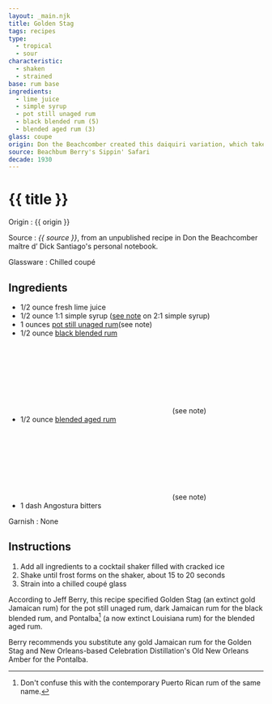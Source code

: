 ```yaml
---
layout: _main.njk
title: Golden Stag
tags: recipes
type: 
  - tropical
  - sour
characteristic:
  - shaken
  - strained
base: rum base
ingredients:
  - lime juice
  - simple syrup
  - pot still unaged rum
  - black blended rum (5)
  - blended aged rum (3)
glass: coupe
origin: Don the Beachcomber created this daiquiri variation, which takes its name from the rum brand that serves as its base, circa 1937.
source: Beachbum Berry's Sippin' Safari
decade: 1930
---
```

<!-- markdownlint-disable MD025 -->
# {{ title }}
<!-- markdownlint-disable MD025 -->

Origin
  : {{ origin }}

Source
  : <cite>{{ source }}</cite>, from an unpublished recipe in Don the Beachcomber <span lang="fr">maître d’</span> Dick Santiago's personal notebook.

Glassware
  : Chilled coupé

## Ingredients

* 1/2 ounce fresh lime juice
* 1/2 ounce 1:1 simple syrup ([see note](/mixes/2-1-simple-syrup/#fn:1) on 2:1 simple syrup)
* 1 ounces [pot still unaged rum](/rums/00-rum-pot-still-unaged/)<span class="after-icon"></span>(see note)
* 1/2 ounce [black blended rum](/rums/11-rum-black-blended/) <icon-l space="1em" label="(5)" class="bigger"><span class="with-icon"><svg class="icon"><use href="/assets/images/icons/circle-5.svg#circle-5"></use></svg></span></icon-l><span class="after-icon"></span>(see note)
* 1/2 ounce [blended aged rum](/rums/05-rum-blended-aged/) <icon-l space="1em" label="(3)" class="bigger"><span class="with-icon"><svg class="icon"><use href="/assets/images/icons/circle-3.svg#circle-3"></use></svg></span></icon-l><span class="after-icon"></span>(see note)
* 1 dash Angostura bitters

Garnish
  : None

## Instructions

1. Add all ingredients to a cocktail shaker filled with cracked ice
2. Shake until frost forms on the shaker, about 15 to 20 seconds
3. Strain into a chilled coupé glass

<tiki-callout type="note">

  According to Jeff Berry, this recipe specified Golden Stag (an extinct gold Jamaican rum) for the pot still unaged rum, dark Jamaican rum for the black blended rum, and Pontalba[^1] (a now extinct Louisiana rum) for the blended aged rum.
  
  Berry recommends you substitute any gold Jamaican rum for the Golden Stag and  New Orleans-based Celebration Distillation's Old New Orleans Amber for the Pontalba.

[^1]: Don't confuse this with the contemporary Puerto Rican rum of the same name.

</tiki-callout>

